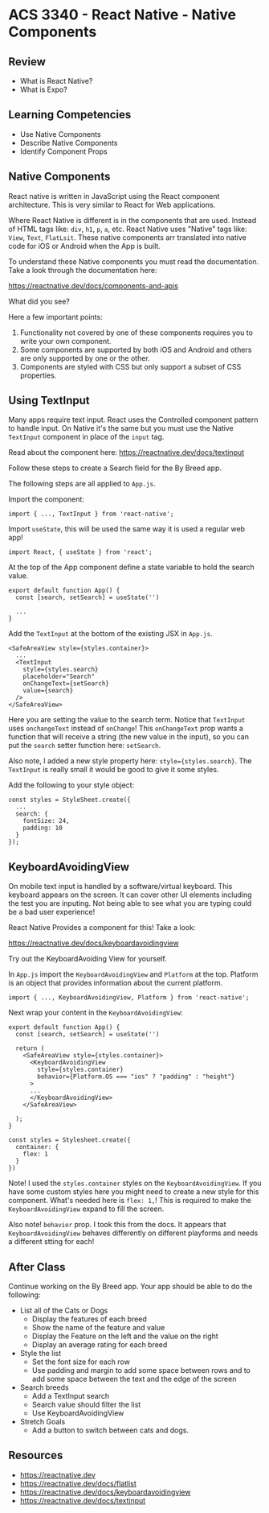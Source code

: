 # ACS 3340 - React Native - Native Components

<!-- > -->

## Review 

<!-- > -->

- What is React Native?
- What is Expo?

<!-- > -->

## Learning Competencies 

- Use Native Components
- Describe Native Components
- Identify Component Props

<!-- > -->

## Native Components 

<!-- > -->

React native is written in JavaScript using the React component architecture. This is very similar to React for Web applications. 

<!-- > -->

Where React Native is different is in the components that are used. Instead of HTML tags like: `div`, `h1`, `p`, `a`, etc. React Native uses "Native" tags like: `View`, `Text`, `FlatLsit`. These native components arr translated into native code for iOS or Android when the App is built. 

<!-- > -->

To understand these Native components you must read the documentation. Take a look through the documentation here: 

https://reactnative.dev/docs/components-and-apis

<!-- > -->

What did you see? 

<!-- > -->

Here a few important points: 

1. Functionality not covered by one of these components requires you to write your own component.
2. Some components are supported by both iOS and Android and others are only supported by one or the other.  
3. Components are styled with CSS but only support a subset of CSS properties.  

<!-- > -->

## Using TextInput

<!-- > -->

Many apps require text input. React uses the Controlled component pattern to handle input. On Native it's the same but you must use the Native `TextInput` component in place of the `input` tag. 

Read about the component here: https://reactnative.dev/docs/textinput

<!-- > -->

Follow these steps to create a Search field for the By Breed app. 

The following steps are all applied to `App.js`.

<!-- > -->

Import the component: 

```JS
import { ..., TextInput } from 'react-native';
```

<!-- > -->

Import `useState`, this will be used the same way it is used a regular web app!

```JS
import React, { useState } from 'react';
```

<!-- > -->

At the top of the App component define a state variable to hold the search value. 

```JS
export default function App() {
  const [search, setSearch] = useState('')

  ...
}
```

<!-- > -->

Add the `TextInput` at the bottom of the existing JSX in `App.js`. 

```JS
<SafeAreaView style={styles.container}>
  ...
  <TextInput 
    style={styles.search}
    placeholder="Search"
    onChangeText={setSearch}
    value={search}
  />
</SafeAreaView>
```

<!-- > -->

Here you are setting the value to the search term. Notice that `TextInput` uses `onchangeText` instead of `onChange`! This `onChangeText` prop wants a function that will receive a string (the new value in the input), so you can put the `search` setter function here: `setSearch`.

<!-- > -->

Also note, I added a new style property here: `style={styles.search}`. The `TextInput` is really small it would be good to give it some styles.

<!-- > -->

Add the following to your style object: 

```JS
const styles = StyleSheet.create({
  ...
  search: {
    fontSize: 24,
    padding: 10
  }
});
```

<!-- > -->

## KeyboardAvoidingView

<!-- > -->

On mobile text input is handled by a software/virtual keyboard. This keyboard appears on the screen. It can cover other UI elements including the test you are inputing. Not being able to see what you are typing could be a bad user experience! 

<!-- > -->

React Native Provides a component for this! Take a look: 

https://reactnative.dev/docs/keyboardavoidingview

<!-- > -->

Try out the KeyboardAvoiding View for yourself. 

In `App.js` import the `KeyboardAvoidingView` and `Platform` at the top. Platform is an object that provides information about the current platform. 

```JS
import { ..., KeyboardAvoidingView, Platform } from 'react-native';
```

<!-- > -->

Next wrap your content in the `KeyboardAvoidingView`: 

```JS
export default function App() {
  const [search, setSearch] = useState('')

  return (
    <SafeAreaView style={styles.container}>
      <KeyboardAvoidingView 
        style={styles.container}
        behavior={Platform.OS === "ios" ? "padding" : "height"}
      >
      ...
      </KeyboardAvoidingView>
    </SafeAreaView>
    
  );
}

const styles = Stylesheet.create({
  container: {
    flex: 1
  }
}) 
```

<!-- > -->

Note! I used the `styles.container` styles on the `KeyboardAvoidingView`. If you have some custom styles here you might need to create a new style for this component. What's needed here is `flex: 1,`! This is required to make the `KeyboardAvoidingView` expand to fill the screen.

<!-- > -->

Also note! `behavior` prop. I took this from the docs. It appears that `KeyboardAvoidingView` behaves differently on different playforms and needs a different stting for each! 

<!-- > -->

## After Class 

<!-- > -->

Continue working on the By Breed app. Your app should be able to do the following: 

- List all of the Cats or Dogs
  - Display the features of each breed
  - Show the name of the feature and value
  - Display the Feature on the left and the value on the right
  - Display an average rating for each breed
- Style the list
  - Set the font size for each row
  - Use padding and margin to add some space between rows and to add some space between the text and the edge of the screen
- Search breeds
  - Add a TextInput search
  - Search value should filter the list
  - Use KeyboardAvoidingView
- Stretch Goals 
  - Add a button to switch between cats and dogs. 

<!-- > -->

## Resources 

- https://reactnative.dev
- https://reactnative.dev/docs/flatlist
- https://reactnative.dev/docs/keyboardavoidingview
- https://reactnative.dev/docs/textinput